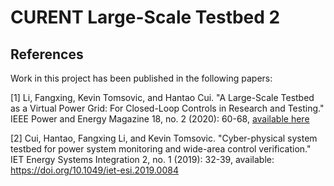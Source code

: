 # CURENT Large-Scale Testbed 2

## References

Work in this project has been published in the following papers:

[1] Li, Fangxing, Kevin Tomsovic, and Hantao Cui. "A Large-Scale Testbed as a Virtual Power Grid: For Closed-Loop Controls in Research and Testing." IEEE Power and Energy Magazine 18, no. 2 (2020): 60-68, [available here](https://www.nxtbook.com/nxtbooks/pes/powerenergy_030420/index.php?mkt_tok=eyJpIjoiWlRWaE9UQmxaalkxT0RoaCIsInQiOiJUUXFENVNXa1JQcG9NSlUybDkrNlRlVzBcL2ZzcUNYU0JcL3M2XC84OXVnQ0hsaVZTc2I0SnBid09XN1wvMWxQXC9oZkJ4MHhSbitVWFZPQ290MUVwblZ5dlNHMUxQT29VY0JsK2k1Tko3dUliRFVaYWNzR01PXC9nTjFqK0V5Y1dWT3l5ZiJ9#/p/60)

[2] Cui, Hantao, Fangxing Li, and Kevin Tomsovic. "Cyber-physical system testbed for power system monitoring and wide-area control verification." IET Energy Systems Integration 2, no. 1 (2019): 32-39, available: https://doi.org/10.1049/iet-esi.2019.0084
